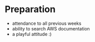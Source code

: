  # Preparation
- attendance to all previous weeks
- ability to search AWS documentation
- a playful attitude :) 